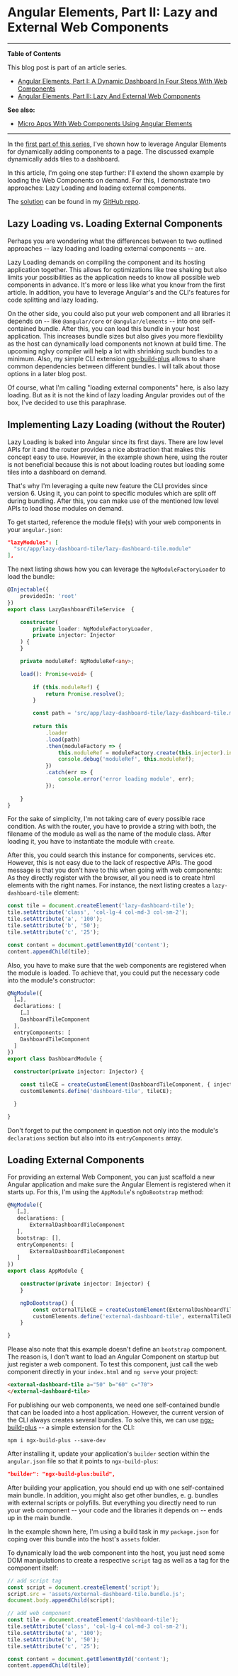 # Angular Elements, Part II: Lazy and External Web Components


<hr>
<p><b style="font-weight: bold">Table of Contents</b></p>
<p>This blog post is part of an article series.</p>
<p>
<ul>
<li><a href="https://www.softwarearchitekt.at/post/2018/07/13/angular-elements-part-i-a-dynamic-dashboard-in-four-steps-with-web-components.aspx">Angular Elements, Part I: A Dynamic Dashboard In Four Steps With Web Components</a></li>
<li><a href="https://www.softwarearchitekt.at/post/2018/07/29/angular-elements-part-ii-lazy-and-external-web-components.aspx" rel="nofollow">Angular Elements, Part II: Lazy And External Web Components</a></li>
</ul>
</p>
<p><b style="font-weight: bold">See also:</b></p>
<p>
<ul>
<li><a href="https://www.softwarearchitekt.at/post/2018/05/04/microservice-clients-with-web-components-using-angular-elements-dreams-of-the-near-future.aspx">Micro Apps With Web Components Using Angular Elements</a></li>
</ul>
</p>
<hr>

In the [first part of this series](https://www.softwarearchitekt.at/post/2018/07/13/angular-elements-part-i-a-dynamic-dashboard-in-four-steps-with-web-components.aspx), I've shown how to leverage Angular Elements for dynamically adding components to a page. The discussed example dynamically adds tiles to a dashboard.

In this article, I'm going one step further: I'll extend the shown example by loading the Web Components on demand. For this, I demonstrate two approaches: Lazy Loading and loading external components.

<!-- Picture -->

The [solution](https://github.com/manfredsteyer/angular-elements-dashboard) can be found in my [GitHub repo](https://github.com/manfredsteyer/angular-elements-dashboard).

## Lazy Loading vs. Loading External Components

Perhaps you are wondering what the differences between to two outlined approaches -- lazy loading and loading external components -- are.

Lazy Loading demands on compiling the component and its hosting application together. This allows for optimizations like tree shaking but also limits your possibilities as the application needs to know all possible web components in advance. It's more or less like what you know from the first article. In addition, you have to leverage Angular's and the CLI's features for code splitting and lazy loading.

On the other side, you could also put your web component and all libraries it depends on -- like ``@angular/core`` or ``@angular/elements`` -- into one self-contained bundle. After this, you can load this bundle in your host application. This increases bundle sizes but also gives you more flexibility as the host can dynamically load components not known at build time. The upcoming ngIvy compiler will help a lot with shrinking such bundles to a minimum. Also, my simple CLI extension [ngx-build-plus](https://www.npmjs.com/package/ngx-build-plus) allows to share common dependencies between different bundles. I will talk about those options in a later blog post. 

Of course, what I'm calling "loading external components" here, is also lazy loading. But as it is not the kind of lazy loading Angular provides out of the box, I've decided to use this paraphrase.

## Implementing Lazy Loading (without the Router)

Lazy Loading is baked into Angular since its first days. There are low level APIs for it and the router provides a nice abstraction that makes this concept easy to use. However, in the example shown here, using the router is not beneficial because this is not about loading routes but loading some tiles into a dashboard on demand.

That's why I'm leveraging a quite new feature the CLI provides since version 6. Using it, you can point to specific modules which are split off during bundling. After this, you can make use of the mentioned low level APIs to load those modules on demand. 

To get started, reference the module file(s) with your web components in your ``angular.json``:

```json
"lazyModules": [
  "src/app/lazy-dashboard-tile/lazy-dashboard-tile.module"
],
```

The next listing shows how you can leverage the ``NgModuleFactoryLoader`` to load the bundle:

```typescript
@Injectable({
    providedIn: 'root'
})
export class LazyDashboardTileService  {

    constructor(
        private loader: NgModuleFactoryLoader,
        private injector: Injector
    ) {
    }

    private moduleRef: NgModuleRef<any>;

    load(): Promise<void> {
        
        if (this.moduleRef) {
            return Promise.resolve();
        }

        const path = 'src/app/lazy-dashboard-tile/lazy-dashboard-tile.module#LazyDashboardTileModule'
        
        return this
            .loader
            .load(path)
            .then(moduleFactory => {
                this.moduleRef = moduleFactory.create(this.injector).instance;
                console.debug('moduleRef', this.moduleRef);
            })
            .catch(err => {
                console.error('error loading module', err); 
            });
        
    }
}
```

For the sake of simplicity, I'm not taking care of every possible race condition. As with the router, you have to provide a string with both, the filename of the module as well as the name of the module class. After loading it, you have to instantiate the module with ``create``. 

After this, you could search this instance for components, services etc. However, this is not easy due to the lack of respective APIs. The good message is that you don't have to this when going with web components: As they directly register with the browser, all you need is to create html elements with the right names. For instance, the next listing creates a ``lazy-dashboard-tile`` element:

```typescript
const tile = document.createElement('lazy-dashboard-tile');
tile.setAttribute('class', 'col-lg-4 col-md-3 col-sm-2');
tile.setAttribute('a', '100');
tile.setAttribute('b', '50');
tile.setAttribute('c', '25');

const content = document.getElementById('content');
content.appendChild(tile);
```

Also, you have to make sure that the web components are registered when the module is loaded. To achieve that, you could put the necessary code into the module's constructor:

```typescript
@NgModule({
  […],
  declarations: [
    […]
    DashboardTileComponent
  ],
  entryComponents: [
    DashboardTileComponent
  ]
})
export class DashboardModule { 

  constructor(private injector: Injector) {

    const tileCE = createCustomElement(DashboardTileComponent, { injector: this.injector });
    customElements.define('dashboard-tile', tileCE);

  }

}
```

Don't forget to put the component in question not only into the module's ``declarations`` section but also into its ``entryComponents`` array.

## Loading External Components

For providing an external Web Component, you can just scaffold a new Angular application and make sure the Angular Element is registered when it starts up. For this, I'm using the ``AppModule``'s ``ngDoBootstrap`` method:

```typescript
@NgModule({
   […],
   declarations: [
       ExternalDashboardTileComponent
   ],
   bootstrap: [],
   entryComponents: [
       ExternalDashboardTileComponent
   ]
})
export class AppModule { 

    constructor(private injector: Injector) {
    }

    ngDoBootstrap() {
        const externalTileCE = createCustomElement(ExternalDashboardTileComponent, { injector: this.injector });
        customElements.define('external-dashboard-tile', externalTileCE);
    }

}
```

Please also note that this example doesn't define an ``bootstrap`` component. The reason is, I don't want to load an Angular Component on startup but just register a web component. To test this component, just call the web component directly in your ``index.html`` and ``ng serve`` your project:

```html
<external-dashboard-tile a="50" b="60" c="70">
</external-dashboard-tile>
```

For publishing our web components, we need one self-contained bundle that can be loaded into a host application. However, the current version of the CLI always creates several bundles. To solve this, we can use [ngx-build-plus](https://www.npmjs.com/package/ngx-build-plus) -- a simple extension for the CLI:

```
npm i ngx-build-plus --save-dev
```

After installing it, update your application's ``builder`` section within the ``angular.json`` file so that it points to ``ngx-build-plus``:

```json
"builder": "ngx-build-plus:build",
```

After building your application, you should end up with one self-contained main bundle. In addition, you might also get other bundles, e. g. bundles with external scripts or polyfills. But everything you directly need to run your web component -- your code and the libraries it depends on -- ends up in the main bundle. 

In the example shown here, I'm using a build task in my ``package.json`` for coping over this bundle into the host's ``assets`` folder.

To dynamically load the web component into the host, you just need some DOM manipulations to create a respective ``script`` tag as well as a tag for the component itself:

```typescript
// add script tag
const script = document.createElement('script');
script.src = 'assets/external-dashboard-tile.bundle.js';
document.body.appendChild(script);

// add web component
const tile = document.createElement('dashboard-tile');
tile.setAttribute('class', 'col-lg-4 col-md-3 col-sm-2');
tile.setAttribute('a', '100');
tile.setAttribute('b', '50');
tile.setAttribute('c', '25');

const content = document.getElementById('content');
content.appendChild(tile);
```